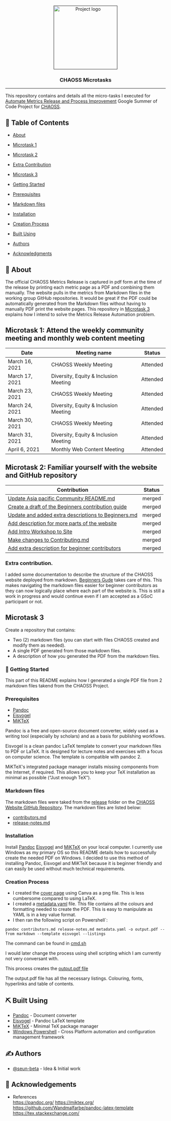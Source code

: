 <p align="center">
  <a href="" rel="noopener">
 <img width=200px height=200px src="https://www.linkpicture.com/q/chaoss-2.png" alt="Project logo"></a>
</p>

<h3 align="center">CHAOSS Microtasks</h3>

<div align="center">


</div>

---

This repository contains and details all the micro-tasks I executed for [Automate Metrics Release and Process Improvement](https://github.com/chaoss/website/issues/537) Google Summer of Code Project for [CHAOSS](https://www.chaoss.community).



## 📝 Table of Contents

- [About](#about)
- [Microtask 1](#microtask1)
- [Microtask 2](#microtask2)
- [Extra Contribution](#extra)
- [Microtask 3](#microtask3)
- [Getting Started](#getting_started)
- [Prerequisites](#prerequisites)
- [Markdown files](#markdown)
- [Installation](#installation)
- [Creation Process](#creation)
- [Built Using](#built_using)

- [Authors](#authors)
- [Acknowledgments](#acknowledgement)

## 🧐 About <a name = "about"></a>

The official CHAOSS Metrics Release is captured in pdf form at the time of the release by printing each metric page as a PDF and combining them manually. The website pulls in the metrics from Markdown files in the working group GitHub repositories. It would be great if the PDF could be automatically generated from the Markdown files without having to manually PDF print the website pages.
This repository in [Microtask 3](#microtask3) explains how I intend to solve the Metrics Release Automation problem.

## Microtask 1: Attend the weekly community meeting and monthly web content meeting <a name = "microtask1"></a>  

| Date | Meeting name| Status |
| -- | --  | -- |
| March 16, 2021  | CHAOSS Weekly Meeting | Attended |
| March 17, 2021 | Diversity, Equity & Inclusion Meeting | Attended |
| March 23, 2021  | CHAOSS Weekly Meeting | Attended |
| March 24, 2021 | Diversity, Equity & Inclusion Meeting | Attended  |
| March 30, 2021 | CHAOSS Weekly Meeting | Attended |
| March 31, 2021 | Diversity, Equity & Inclusion Meeting | Attended |
| April 6, 2021 | Monthly Web Content Meeting | Attended |

## Microtask 2: Familiar yourself with the website and GitHub repository <a name = "microtask2"></a> 

| Contribution | Status |
| - | - |
| [Update Asia pacific Community README.md](https://github.com/chaoss/website/pull/552) | merged |
| [Create a draft of the Beginners contribution guide](https://github.com/chaoss/website/pull/573) | merged |
| [Update and added extra descriptions to Beginners.md](https://github.com/chaoss/website/pull/578) | merged |
| [Add description for more parts of the website](https://github.com/chaoss/website/pull/593) | merged |
| [Add Intro Workshop to Site](https://github.com/chaoss/website/issues/595) | merged |
| [Make changes to Contributing.md](https://github.com/chaoss/governance/pull/246) | merged | 
| [Add extra description for beginner contributors](https://github.com/chaoss/governance/pull/251) | merged |

### Extra contribution.<a name = "extra"></a> 
I added some documentation to describe the structure of the CHAOSS website deployed from markdown. [Beginners Gude](https://github.com/chaoss/website/tree/master/Beginners%20Guide) takes care of this. This makes navigating the markdown files easier for beginner contributors as they can now logically place where each part of the website is. This is still a work in progress and would continue even if I am accepted as a GSoC participant or not.

## Microtask 3 <a name = "microtask3"></a> 
Create a repository that contains:
* Two (2) markdown files (you can start with files CHAOSS created and modify them as needed).
* A single PDF generated from those markdown files.
* A description of how you generated the PDF from the markdown files.

### 🏁 Getting Started <a name = "getting_started"></a>

This part of this README explains how I generated a single PDF file from 2 markdown files takend from the CHAOSS Project.

### Prerequisites <a name = "prerequisites"></a>
* [Pandoc](https://pandoc.org/)
* [Eisvogel](https://github.com/Wandmalfarbe/pandoc-latex-template)
* [MiKTeX](https://miktex.org/)

Pandoc is a free and open-source document converter, widely used as a writing tool (especially by scholars) and as a basis for publishing workflows.

Eisvogel is a clean pandoc LaTeX template to convert your markdown files to PDF or LaTeX. It is designed for lecture notes and exercises with a focus on computer science. The template is compatible with pandoc 2.

MiKTeX's integrated package manager installs missing components from the Internet, if required. This allows you to keep your TeX installation as minimal as possible (“Just enough TeX”).

### Markdown files<a name = "markdown"></a>
The markdown files were taked from the [release](https://github.com/chaoss/website/tree/master/release) folder on the [CHAOSS Website GitHub Repository](https://github.com/chaoss/website).
The markdown files are listed below:
* [contributors.md](https://github.com/chaoss/website/blob/master/release/contributors.md)
* [release-notes.md](https://github.com/chaoss/website/blob/master/release/release-notes.md)

### Installation<a name = "installation"></a>
Install [Pandoc](https://pandoc.org/) [Eisvogel](https://github.com/Wandmalfarbe/pandoc-latex-template) and [MiKTeX](https://miktex.org/) on your local computer. I currently use Windows as my primary OS so this README details how to successfully create the needed PDF on Windows. 
I decided to use this method of installing Pandoc, Eisvogel and MiKTeX because it is beginner friendly and can easily be used without much technical requirements. 



### Creation Process<a name = "creation"></a>
* I created the [cover page](https://github.com/seun-beta/Microtasks/tree/main/assets) using Canva as a png file. This is less cumbersome compared to using LaTeX. 
* I created a [metadata.yaml](https://github.com/seun-beta/Microtasks/blob/main/metadata.yaml) file. This file contains all the colours and formatting needed to create the PDF. This is easy to manipulate as YAML is in a key value format.
* I then ran the following script on Powershell`:

```
pandoc contributors.md release-notes.md metadata.yaml -o output.pdf --from markdown --template eisvogel --listings
```
The command can be found in [cmd.sh](https://github.com/seun-beta/Microtasks/blob/main/cmd.sh)

I would later change the process using shell scripting which I am currently not very conversant with.

This process creates the [output.pdf file](https://github.com/seun-beta/Microtasks/blob/main/output.pdf)

The output.pdf file has all the necessary listings. Colouring, fonts, hyperlinks and table of contents.


## ⛏️ Built Using <a name = "built_using"></a>

- [Pandoc](https://pandoc.org/) - Document converter
- [Eisvogel](https://github.com/Wandmalfarbe/pandoc-latex-template/releases/latest) - Pandoc LaTeX template
- [MiKTeX](https://miktex.org/) - Minimal TeX package manager
- [Windows Powershell](https://docs.microsoft.com/en-us/powershell/) - Cross Platform automation and configuration management framework 

## ✍️ Authors <a name = "authors"></a>

- [@seun-beta](https://github.com/seun-beta) - Idea & Initial work


## 🎉 Acknowledgements <a name = "acknowledgement"></a>


- References  
https://pandoc.org/
https://miktex.org/
https://github.com/Wandmalfarbe/pandoc-latex-template
https://tex.stackexchange.com/
